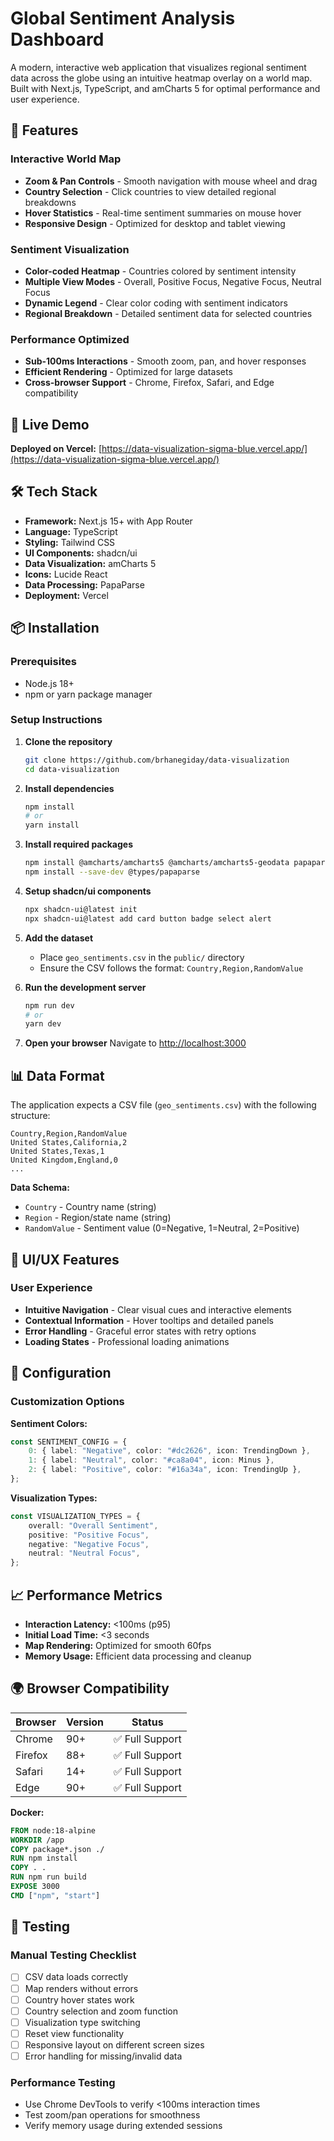 # Global Sentiment Analysis Dashboard

A modern, interactive web application that visualizes regional sentiment data across the globe using an intuitive heatmap overlay on a world map. Built with Next.js, TypeScript, and amCharts 5 for optimal performance and user experience.

## 🌟 Features

### Interactive World Map

-   **Zoom & Pan Controls** - Smooth navigation with mouse wheel and drag
-   **Country Selection** - Click countries to view detailed regional breakdowns
-   **Hover Statistics** - Real-time sentiment summaries on mouse hover
-   **Responsive Design** - Optimized for desktop and tablet viewing

### Sentiment Visualization

-   **Color-coded Heatmap** - Countries colored by sentiment intensity
-   **Multiple View Modes** - Overall, Positive Focus, Negative Focus, Neutral Focus
-   **Dynamic Legend** - Clear color coding with sentiment indicators
-   **Regional Breakdown** - Detailed sentiment data for selected countries

### Performance Optimized

-   **Sub-100ms Interactions** - Smooth zoom, pan, and hover responses
-   **Efficient Rendering** - Optimized for large datasets
-   **Cross-browser Support** - Chrome, Firefox, Safari, and Edge compatibility

## 🚀 Live Demo

**Deployed on Vercel:** [https://data-visualization-sigma-blue.vercel.app/](https://data-visualization-sigma-blue.vercel.app/)

## 🛠️ Tech Stack

-   **Framework:** Next.js 15+ with App Router
-   **Language:** TypeScript
-   **Styling:** Tailwind CSS
-   **UI Components:** shadcn/ui
-   **Data Visualization:** amCharts 5
-   **Icons:** Lucide React
-   **Data Processing:** PapaParse
-   **Deployment:** Vercel

## 📦 Installation

### Prerequisites

-   Node.js 18+
-   npm or yarn package manager

### Setup Instructions

1. **Clone the repository**

    ```bash
    git clone https://github.com/brhanegiday/data-visualization
    cd data-visualization
    ```

2. **Install dependencies**

    ```bash
    npm install
    # or
    yarn install
    ```

3. **Install required packages**

    ```bash
    npm install @amcharts/amcharts5 @amcharts/amcharts5-geodata papaparse
    npm install --save-dev @types/papaparse
    ```

4. **Setup shadcn/ui components**

    ```bash
    npx shadcn-ui@latest init
    npx shadcn-ui@latest add card button badge select alert
    ```

5. **Add the dataset**

    - Place `geo_sentiments.csv` in the `public/` directory
    - Ensure the CSV follows the format: `Country,Region,RandomValue`

6. **Run the development server**

    ```bash
    npm run dev
    # or
    yarn dev
    ```

7. **Open your browser**
   Navigate to [http://localhost:3000](http://localhost:3000)

## 📊 Data Format

The application expects a CSV file (`geo_sentiments.csv`) with the following structure:

```csv
Country,Region,RandomValue
United States,California,2
United States,Texas,1
United Kingdom,England,0
...
```

**Data Schema:**

-   `Country` - Country name (string)
-   `Region` - Region/state name (string)
-   `RandomValue` - Sentiment value (0=Negative, 1=Neutral, 2=Positive)

## 🎨 UI/UX Features

### User Experience

-   **Intuitive Navigation** - Clear visual cues and interactive elements
-   **Contextual Information** - Hover tooltips and detailed panels
-   **Error Handling** - Graceful error states with retry options
-   **Loading States** - Professional loading animations


## 🔧 Configuration


### Customization Options

**Sentiment Colors:**

```typescript
const SENTIMENT_CONFIG = {
    0: { label: "Negative", color: "#dc2626", icon: TrendingDown },
    1: { label: "Neutral", color: "#ca8a04", icon: Minus },
    2: { label: "Positive", color: "#16a34a", icon: TrendingUp },
};
```

**Visualization Types:**

```typescript
const VISUALIZATION_TYPES = {
    overall: "Overall Sentiment",
    positive: "Positive Focus",
    negative: "Negative Focus",
    neutral: "Neutral Focus",
};
```

## 📈 Performance Metrics

-   **Interaction Latency:** <100ms (p95)
-   **Initial Load Time:** <3 seconds
-   **Map Rendering:** Optimized for smooth 60fps
-   **Memory Usage:** Efficient data processing and cleanup

## 🌍 Browser Compatibility

| Browser | Version | Status          |
| ------- | ------- | --------------- |
| Chrome  | 90+     | ✅ Full Support |
| Firefox | 88+     | ✅ Full Support |
| Safari  | 14+     | ✅ Full Support |
| Edge    | 90+     | ✅ Full Support |



**Docker:**

```dockerfile
FROM node:18-alpine
WORKDIR /app
COPY package*.json ./
RUN npm install
COPY . .
RUN npm run build
EXPOSE 3000
CMD ["npm", "start"]
```

## 🧪 Testing

### Manual Testing Checklist

-   [ ] CSV data loads correctly
-   [ ] Map renders without errors
-   [ ] Country hover states work
-   [ ] Country selection and zoom function
-   [ ] Visualization type switching
-   [ ] Reset view functionality
-   [ ] Responsive layout on different screen sizes
-   [ ] Error handling for missing/invalid data

### Performance Testing

-   Use Chrome DevTools to verify <100ms interaction times
-   Test zoom/pan operations for smoothness
-   Verify memory usage during extended sessions
